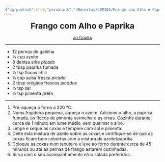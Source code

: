```yaml
---
{"dg-publish":true,"permalink":"/Receitas/COMIDA/Frango com Alho e Paprika/"}
---
```



<div style="text-align: center;"> <span style="font-size: 26px;"><b>Frango com Alho e Paprika</b></span> </div>

<span class="center"> <center> [Jo Cooks](https://www.jocooks.com/recipes/garlic-and-paprika-chicken/) </center></span>

---
- 12 pernas de galinha
- ½ cup azeite
- 8 dentes alho *picado*
- 2 tbsp paprika fumada
- ½ tsp flocos chili
- ¼ cup salsa fresca *picada*
- 2 tbsp orégãos frescos *picados*
- ½ tsp sal
- ½ tsp pimenta preta
---
1. Pré-aqueça o forno a 220 °C.
2. Numa frigideira pequena, aqueça o azeite. Adicione o alho, a paprika fumada, os flocos de pimenta vermelha e as ervas. Cozinhe durante cerca de 1 minuto em lume médio, sem queimar o alho.
3. Limpe e seque as coxas e tempere com sal e pimenta.
4. Deite esta mistura de azeite sobre as coxas e certifique-se de que as coxas ficam bem cobertas com a mistura de azeite/paprika.
5. Coloque as coxas num tabuleiro e leve ao forno durante cerca de 45 minutos ou até as pernas de frango estarem cozinhadas.
6. Sirva com o seu acompanhamento e/ou salada preferidos.